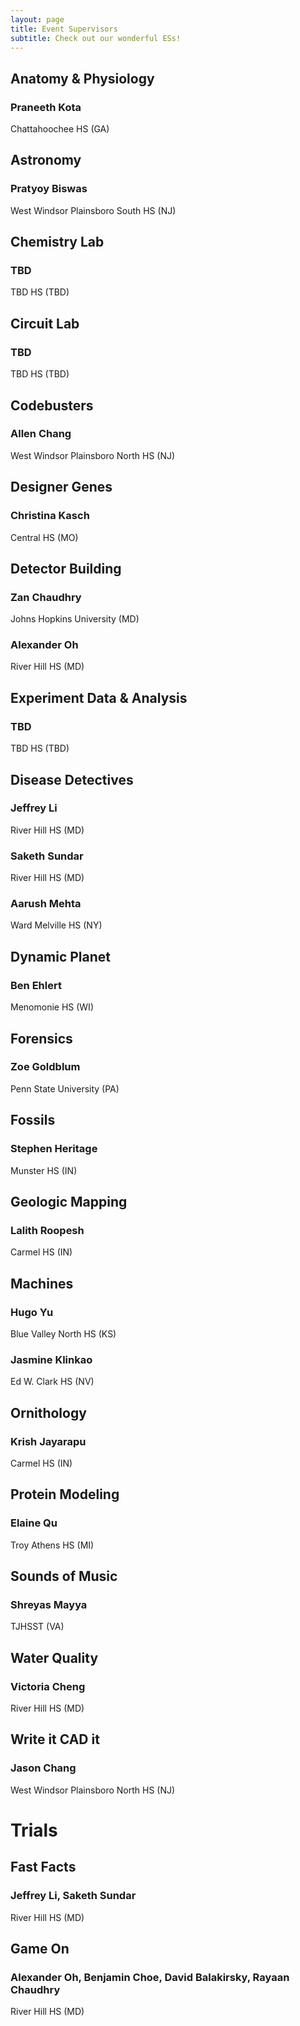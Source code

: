 ```yaml
---
layout: page
title: Event Supervisors
subtitle: Check out our wonderful ESs!
---
```

## Anatomy & Physiology
### Praneeth Kota
Chattahoochee HS (GA)
## Astronomy
### Pratyoy Biswas
West Windsor Plainsboro South HS (NJ)
## Chemistry Lab
### TBD
TBD HS (TBD)
## Circuit Lab
### TBD
TBD HS (TBD)
## Codebusters
### Allen Chang
West Windsor Plainsboro North HS (NJ)
## Designer Genes
### Christina Kasch
Central HS (MO)
## Detector Building
### Zan Chaudhry
Johns Hopkins University (MD)
### Alexander Oh
River Hill HS (MD)
## Experiment Data & Analysis
### TBD
TBD HS (TBD)
## Disease Detectives
### Jeffrey Li
River Hill HS (MD)
### Saketh Sundar
River Hill HS (MD)
### Aarush Mehta
Ward Melville HS (NY)
## Dynamic Planet
### Ben Ehlert
Menomonie HS (WI)
## Forensics
### Zoe Goldblum
Penn State University (PA)
## Fossils
### Stephen Heritage
Munster HS (IN)
## Geologic Mapping
### Lalith Roopesh
Carmel HS (IN)
## Machines
### Hugo Yu
Blue Valley North HS (KS)
### Jasmine Klinkao
Ed W. Clark HS (NV)
## Ornithology
### Krish Jayarapu
Carmel HS (IN)
## Protein Modeling
### Elaine Qu
Troy Athens HS (MI)
## Sounds of Music
### Shreyas Mayya
TJHSST (VA)
## Water Quality
### Victoria Cheng
River Hill HS (MD)
## Write it CAD it
### Jason Chang
West Windsor Plainsboro North HS (NJ)
# Trials
## Fast Facts
### Jeffrey Li, Saketh Sundar
River Hill HS (MD)
## Game On
### Alexander Oh, Benjamin Choe, David Balakirsky, Rayaan Chaudhry
River Hill HS (MD)
